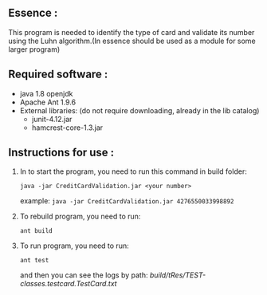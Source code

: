 ## Essence :

This program is needed to identify the type of card and validate its number using the Luhn algorithm.(In essence should be used as a module for some larger program)

## Required software :
* java 1.8 openjdk
* Apache Ant 1.9.6
* External libraries: (do not require downloading, already in the lib catalog)
    * junit-4.12.jar
    * hamcrest-core-1.3.jar

## Instructions for use :

1. In to start the program, you need to run this command in build folder:

    `java -jar CreditCardValidation.jar <your number>`

    example:
    `java -jar CreditCardValidation.jar 4276550033998892`

2. To rebuild program, you need to run:

    `ant build`

2. To run program, you need to run:

    `ant test`

    and then you can see the logs by path:
    _build/tRes/TEST-classes.testcard.TestCard.txt_
